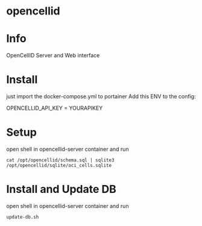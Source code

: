 # opencellid
# Info
OpenCellID Server and Web interface

# Install
just import the docker-compose.yml to portainer
Add this ENV to the config:

OPENCELLID_API_KEY = YOURAPIKEY

# Setup 
open shell in opencellid-server container and run
  
    cat /opt/opencellid/schema.sql | sqlite3 /opt/opencellid/sqlite/oci_cells.sqlite

# Install and Update DB
open shell in opencellid-server container and run
    
    update-db.sh

